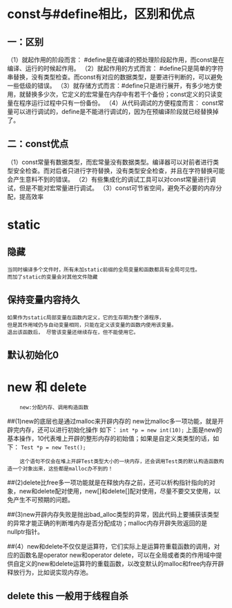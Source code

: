 # const与#define相比，区别和优点

## 一：区别


（1）就起作用的阶段而言： #define是在编译的预处理阶段起作用，而const是在 编译、运行的时候起作用。
（2）就起作用的方式而言： #define只是简单的字符串替换，没有类型检查。而const有对应的数据类型，是要进行判断的，可以避免一些低级的错误。 
（3）就存储方式而言：#define只是进行展开，有多少地方使用，就替换多少次，它定义的宏常量在内存中有若干个备份；const定义的只读变量在程序运行过程中只有一份备份。
（4）从代码调试的方便程度而言： const常量可以进行调试的，define是不能进行调试的，因为在预编译阶段就已经替换掉了。
## 二：const优点


（1）const常量有数据类型，而宏常量没有数据类型。编译器可以对前者进行类型安全检查。而对后者只进行字符替换，没有类型安全检查，并且在字符替换可能会产生意料不到的错误。
（2）有些集成化的调试工具可以对const常量进行调试，但是不能对宏常量进行调试。
（3）const可节省空间，避免不必要的内存分配，提高效率

# static 
## 隐藏

	当同时编译多个文件时，所有未加static前缀的全局变量和函数都具有全局可见性。
	而加了static的变量会对其他文件隐藏
	
## 保持变量内容持久

	如果作为static局部变量在函数内定义，它的生存期为整个源程序，
	但是其作用域仍与自动变量相同，只能在定义该变量的函数内使用该变量。
	退出该函数后， 尽管该变量还继续存在，但不能使用它。
	
## 默认初始化0

# new 和 delete
		new:分配内存、调用构造函数
		
##(1)new的底层也是通过malloc来开辟内存的
		new比malloc多一项功能，就是开辟完内存，还可以进行初始化操作
		如下：
				```
					int *p = new int(10);
				```
		上面是new的基本操作，10代表堆上开辟的整形内存的初始值；如果是自定义类类型的话，如下：
		```
		Test *p = new Test();
		```

		这个语句不仅会在堆上开辟Test类型大小的一块内存，还会调用Test类的默认构造函数构造一个对象出来，这些都是malloc办不到的！

##(2)delete比free多一项功能就是在释放内存之前，还可以析构指针指向的对象，new和delete配对使用，new[]和delete[]配对使用，尽量不要交叉使用，以免产生不可预期的问题。

##(3)new开辟内存失败是抛出bad_alloc类型的异常，因此代码上要捕获该类型的异常才能正确的判断堆内存是否分配成功；malloc内存开辟失败返回的是nullptr指针。

##(4）new和delete不仅仅是运算符，它们实际上是运算符重载函数的调用，对应的函数名是operator new和operator delete，可以在全局或者类的作用域中提供自定义的new和delete运算符的重载函数，以改变默认的malloc和free内存开辟释放行为，比如说实现内存池。

## delete this 一般用于线程自杀